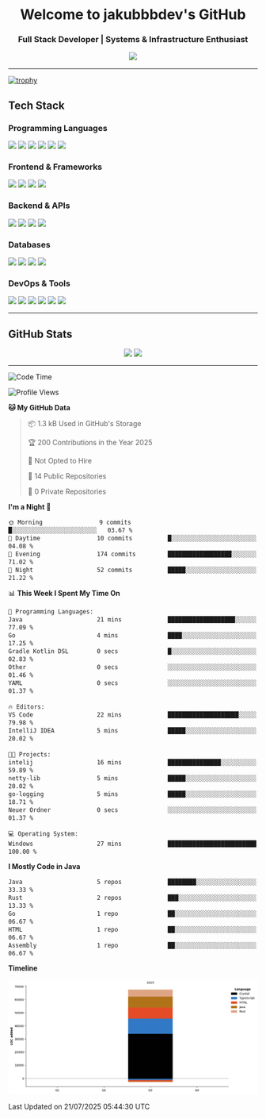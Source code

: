 
<h1 align="center">Welcome to jakubbbdev's GitHub</h1>
<h3 align="center">Full Stack Developer | Systems & Infrastructure Enthusiast</h3>

<p align="center">
  <img src="https://readme-typing-svg.herokuapp.com?font=Fira+Code&duration=3000&pause=1000&center=true&vCenter=true&width=435&lines=Open+Source+Enthusiast;Frontend+%7C+Backend+%7C+DevOps;Always+Learning+%26+Building" />
</p>

---

[![trophy](https://github-profile-trophy.vercel.app/?username=jakubbbdev&margin-w=15&theme=darkhub&no-bg=true&no-frame=true)](https://github.com/ryo-ma/github-profile-trophy)

## Tech Stack

### Programming Languages
<div align="left">
  <img src="https://img.shields.io/badge/Java-ED8B00?style=for-the-badge&logo=java&logoColor=white"/>
  <img src="https://img.shields.io/badge/Rust-000000?style=for-the-badge&logo=rust&logoColor=white"/>
  <img src="https://img.shields.io/badge/Go-00ADD8?style=for-the-badge&logo=go&logoColor=white"/>
  <img src="https://img.shields.io/badge/TypeScript-3178C6?style=for-the-badge&logo=typescript&logoColor=white"/>
  <img src="https://img.shields.io/badge/Python-3776AB?style=for-the-badge&logo=python&logoColor=white"/>
  <img src="https://img.shields.io/badge/C/C++-00599C?style=for-the-badge&logo=c&logoColor=white"/>
</div>

### Frontend & Frameworks
<div align="left">
  <img src="https://img.shields.io/badge/React-61DAFB?style=for-the-badge&logo=react&logoColor=black"/>
  <img src="https://img.shields.io/badge/Next.js-000000?style=for-the-badge&logo=next.js&logoColor=white"/>
  <img src="https://img.shields.io/badge/Tailwind_CSS-38B2AC?style=for-the-badge&logo=tailwind-css&logoColor=white"/>
  <img src="https://img.shields.io/badge/Vite-646CFF?style=for-the-badge&logo=vite&logoColor=white"/>
</div>

### Backend & APIs
<div align="left">
  <img src="https://img.shields.io/badge/Spring_Boot-6DB33F?style=for-the-badge&logo=spring-boot&logoColor=white"/>
  <img src="https://img.shields.io/badge/FastAPI-009688?style=for-the-badge&logo=fastapi&logoColor=white"/>
  <img src="https://img.shields.io/badge/Express-000000?style=for-the-badge&logo=express&logoColor=white"/>
  <img src="https://img.shields.io/badge/Node.js-339933?style=for-the-badge&logo=node.js&logoColor=white"/>
</div>

### Databases
<div align="left">
  <img src="https://img.shields.io/badge/PostgreSQL-4169E1?style=for-the-badge&logo=postgresql&logoColor=white"/>
  <img src="https://img.shields.io/badge/MySQL-005C84?style=for-the-badge&logo=mysql&logoColor=white"/>
  <img src="https://img.shields.io/badge/MongoDB-13aa52?style=for-the-badge&logo=mongodb&logoColor=white"/>
  <img src="https://img.shields.io/badge/Redis-DC382D?style=for-the-badge&logo=redis&logoColor=white"/>
</div>

### DevOps & Tools
<div align="left">
  <img src="https://img.shields.io/badge/Docker-2496ED?style=for-the-badge&logo=docker&logoColor=white"/>
  <img src="https://img.shields.io/badge/Kubernetes-326CE5?style=for-the-badge&logo=kubernetes&logoColor=white"/>
  <img src="https://img.shields.io/badge/GitHub_Actions-2088FF?style=for-the-badge&logo=githubactions&logoColor=white"/>
  <img src="https://img.shields.io/badge/Nginx-009639?style=for-the-badge&logo=nginx&logoColor=white"/>
  <img src="https://img.shields.io/badge/Linux-FCC624?style=for-the-badge&logo=linux&logoColor=black"/>
  <img src="https://img.shields.io/badge/Ubuntu-E95420?style=for-the-badge&logo=ubuntu&logoColor=white"/>
</div>

---

## GitHub Stats

<div align="center">
  <img src="https://github-readme-stats.vercel.app/api?username=jakubbbdev&theme=dark&area=true&order=5&hide_border=true&hide_title=true" />
  <img src="https://github-readme-streak-stats.herokuapp.com/?user=jakubbbdev&theme=dark&area=true&order=5&hide_border=true&hide_title=true" />
</div>

---

<!--START_SECTION:waka-->
![Code Time](http://img.shields.io/badge/Code%20Time-1%20hr-blue)

![Profile Views](http://img.shields.io/badge/Profile%20Views-119-blue)

**🐱 My GitHub Data** 

> 📦 1.3 kB Used in GitHub's Storage 
 > 
> 🏆 200 Contributions in the Year 2025
 > 
> 🚫 Not Opted to Hire
 > 
> 📜 14 Public Repositories 
 > 
> 🔑 0 Private Repositories 
 > 
**I'm a Night 🦉** 

```text
🌞 Morning                9 commits           █░░░░░░░░░░░░░░░░░░░░░░░░   03.67 % 
🌆 Daytime                10 commits          █░░░░░░░░░░░░░░░░░░░░░░░░   04.08 % 
🌃 Evening                174 commits         ██████████████████░░░░░░░   71.02 % 
🌙 Night                  52 commits          █████░░░░░░░░░░░░░░░░░░░░   21.22 % 
```


📊 **This Week I Spent My Time On** 

```text
💬 Programming Languages: 
Java                     21 mins             ███████████████████░░░░░░   77.09 % 
Go                       4 mins              ████░░░░░░░░░░░░░░░░░░░░░   17.25 % 
Gradle Kotlin DSL        0 secs              █░░░░░░░░░░░░░░░░░░░░░░░░   02.83 % 
Other                    0 secs              ░░░░░░░░░░░░░░░░░░░░░░░░░   01.46 % 
YAML                     0 secs              ░░░░░░░░░░░░░░░░░░░░░░░░░   01.37 % 

🔥 Editors: 
VS Code                  22 mins             ████████████████████░░░░░   79.98 % 
IntelliJ IDEA            5 mins              █████░░░░░░░░░░░░░░░░░░░░   20.02 % 

🐱‍💻 Projects: 
intelij                  16 mins             ███████████████░░░░░░░░░░   59.89 % 
netty-lib                5 mins              █████░░░░░░░░░░░░░░░░░░░░   20.02 % 
go-logging               5 mins              █████░░░░░░░░░░░░░░░░░░░░   18.71 % 
Neuer Ordner             0 secs              ░░░░░░░░░░░░░░░░░░░░░░░░░   01.37 % 

💻 Operating System: 
Windows                  27 mins             █████████████████████████   100.00 % 
```

**I Mostly Code in Java** 

```text
Java                     5 repos             ████████░░░░░░░░░░░░░░░░░   33.33 % 
Rust                     2 repos             ███░░░░░░░░░░░░░░░░░░░░░░   13.33 % 
Go                       1 repo              ██░░░░░░░░░░░░░░░░░░░░░░░   06.67 % 
HTML                     1 repo              ██░░░░░░░░░░░░░░░░░░░░░░░   06.67 % 
Assembly                 1 repo              ██░░░░░░░░░░░░░░░░░░░░░░░   06.67 % 
```



**Timeline**

![Lines of Code chart](https://raw.githubusercontent.com/jakubbbdev/jakubbbdev/main/assets/bar_graph.png)


 Last Updated on 21/07/2025 05:44:30 UTC
<!--END_SECTION:waka-->

